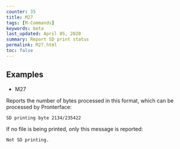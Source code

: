 ```yaml
---
counter: 35
title: M27
tags: [M-Commands] 
keywords: beta 
last_updated: April 05, 2020 
summary: Report SD print status 
permalink: M27.html
toc: false 
---
```



## Examples

* M27

Reports the number of bytes processed in this format, which can be processed by Pronterface:

```
SD printing byte 2134/235422
```

If no file is being printed, only this message is reported:

```
Not SD printing.
```

